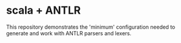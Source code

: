 # scala + ANTLR

This repository demonstrates the 'minimum' configuration needed to generate and work with ANTLR parsers and lexers.
